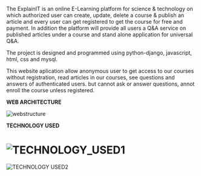 The ExplainIT is an online E-Learning platform for science & technology on which authorized user can create, update, delete a course & publish an article and every user can get registered to get the course for free and payment.
In addition the platform will provide all users a Q&A service on published articles under a course and stand alone application for universal Q&A.

The project is designed and programmed using python-django, javascript, html, css and mysql.

This website aplication allow anonymous user to get access to our courses without registration, read articles in our courses, see questions and answers of authenticated users. but cannot ask or answer questions, annot enroll the course unless registered.


**WEB ARCHITECTURE**


![webstructure](https://github.com/Kitesa/E-Learning-platform/assets/67538957/eb349d3f-fc52-4c63-9412-584a591b41e4)

**TECHNOLOGY USED**


![TECHNOLOGY_USED1](https://github.com/Kitesa/E-Learning-platform/assets/67538957/5f2dc4e7-d968-4f00-ac0b-26575d493646)
=====================================================================================================================================
![TECHNOLOGY USED2](https://github.com/Kitesa/E-Learning-platform/assets/67538957/d5837c7f-3ea3-4b5a-aa2d-dd2015dacb63)

